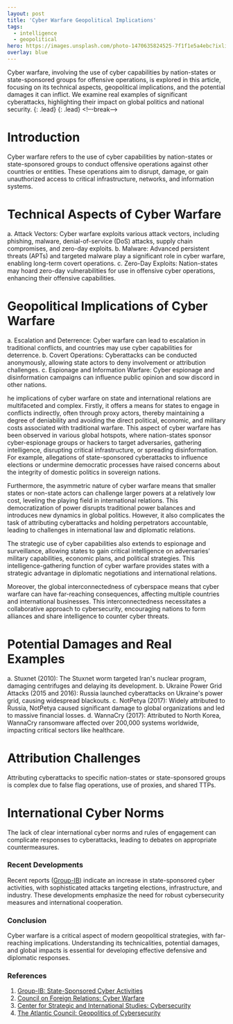 ```yaml
---
layout: post
title: 'Cyber Warfare Geopolitical Implications'
tags:
  - intelligence
  - geopolitical
hero: https://images.unsplash.com/photo-1470635824525-7f1f1e5a4ebc?ixlib=rb-4.0.3&ixid=M3wxMjA3fDB8MHxwaG90by1wYWdlfHx8fGVufDB8fHx8fA%3D%3D&auto=format&fit=crop&w=1470&q=80
overlay: blue
---
```


Cyber warfare, involving the use of cyber capabilities by nation-states or state-sponsored groups for offensive operations, is explored in this article, focusing on its technical aspects, geopolitical implications, and the potential damages it can inflict. We examine real examples of significant cyberattacks, highlighting their impact on global politics and national security. {: .lead} 
 {: .lead} <!–-break-–> 

# Introduction
Cyber warfare refers to the use of cyber capabilities by nation-states or state-sponsored groups to conduct offensive operations against other countries or entities. These operations aim to disrupt, damage, or gain unauthorized access to critical infrastructure, networks, and information systems.
# Technical Aspects of Cyber Warfare
a. Attack Vectors: Cyber warfare exploits various attack vectors, including phishing, malware, denial-of-service (DoS) attacks, supply chain compromises, and zero-day exploits.
b. Malware: Advanced persistent threats (APTs) and targeted malware play a significant role in cyber warfare, enabling long-term covert operations.
c. Zero-Day Exploits: Nation-states may hoard zero-day vulnerabilities for use in offensive cyber operations, enhancing their offensive capabilities.
# Geopolitical Implications of Cyber Warfare
a. Escalation and Deterrence: Cyber warfare can lead to escalation in traditional conflicts, and countries may use cyber capabilities for deterrence.
b. Covert Operations: Cyberattacks can be conducted anonymously, allowing state actors to deny involvement or attribution challenges.
c. Espionage and Information Warfare: Cyber espionage and disinformation campaigns can influence public opinion and sow discord in other nations.

he implications of cyber warfare on state and international relations are multifaceted and complex. Firstly, it offers a means for states to engage in conflicts indirectly, often through proxy actors, thereby maintaining a degree of deniability and avoiding the direct political, economic, and military costs associated with traditional warfare. This aspect of cyber warfare has been observed in various global hotspots, where nation-states sponsor cyber-espionage groups or hackers to target adversaries, gathering intelligence, disrupting critical infrastructure, or spreading disinformation. For example, allegations of state-sponsored cyberattacks to influence elections or undermine democratic processes have raised concerns about the integrity of domestic politics in sovereign nations.

Furthermore, the asymmetric nature of cyber warfare means that smaller states or non-state actors can challenge larger powers at a relatively low cost, leveling the playing field in international relations. This democratization of power disrupts traditional power balances and introduces new dynamics in global politics. However, it also complicates the task of attributing cyberattacks and holding perpetrators accountable, leading to challenges in international law and diplomatic relations.

The strategic use of cyber capabilities also extends to espionage and surveillance, allowing states to gain critical intelligence on adversaries’ military capabilities, economic plans, and political strategies. This intelligence-gathering function of cyber warfare provides states with a strategic advantage in diplomatic negotiations and international relations.

Moreover, the global interconnectedness of cyberspace means that cyber warfare can have far-reaching consequences, affecting multiple countries and international businesses. This interconnectedness necessitates a collaborative approach to cybersecurity, encouraging nations to form alliances and share intelligence to counter cyber threats.

# Potential Damages and Real Examples
a. Stuxnet (2010): The Stuxnet worm targeted Iran's nuclear program, damaging centrifuges and delaying its development.
b. Ukraine Power Grid Attacks (2015 and 2016): Russia launched cyberattacks on Ukraine's power grid, causing widespread blackouts.
c. NotPetya (2017): Widely attributed to Russia, NotPetya caused significant damage to global organizations and led to massive financial losses.
d. WannaCry (2017): Attributed to North Korea, WannaCry ransomware affected over 200,000 systems worldwide, impacting critical sectors like healthcare.
# Attribution Challenges
Attributing cyberattacks to specific nation-states or state-sponsored groups is complex due to false flag operations, use of proxies, and shared TTPs.
# International Cyber Norms
The lack of clear international cyber norms and rules of engagement can complicate responses to cyberattacks, leading to debates on appropriate countermeasures.

### Recent Developments
Recent reports ([Group-IB](https://www.group-ib.com/blog/task/)) indicate an increase in state-sponsored cyber activities, with sophisticated attacks targeting elections, infrastructure, and industry. These developments emphasize the need for robust cybersecurity measures and international cooperation.

### Conclusion
Cyber warfare is a critical aspect of modern geopolitical strategies, with far-reaching implications. Understanding its technicalities, potential damages, and global impacts is essential for developing effective defensive and diplomatic responses.

### References
1. [Group-IB: State-Sponsored Cyber Activities](https://www.group-ib.com/blog/task/)
2. [Council on Foreign Relations: Cyber Warfare](https://www.cfr.org/cyber-warfare/)
3. [Center for Strategic and International Studies: Cybersecurity](https://www.csis.org/programs/technology-policy-program/cybersecurity)
4. [The Atlantic Council: Geopolitics of Cybersecurity](https://www.atlanticcouncil.org/)
